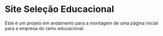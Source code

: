# Site Seleção Educacional

Este é um projeto em andamento para a montagem de uma página inicial para a empresa do ramo educacional. 
